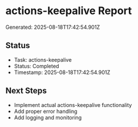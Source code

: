 # actions-keepalive Report

Generated: 2025-08-18T17:42:54.901Z

## Status
- Task: actions-keepalive
- Status: Completed
- Timestamp: 2025-08-18T17:42:54.901Z

## Next Steps
- Implement actual actions-keepalive functionality
- Add proper error handling
- Add logging and monitoring
